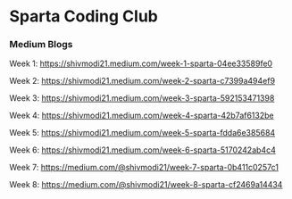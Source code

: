 # Sparta Coding Club

### Medium Blogs

Week 1: https://shivmodi21.medium.com/week-1-sparta-04ee33589fe0

Week 2: https://shivmodi21.medium.com/week-2-sparta-c7399a494ef9

Week 3: https://shivmodi21.medium.com/week-3-sparta-592153471398

Week 4: https://shivmodi21.medium.com/week-4-sparta-42b7af6132be

Week 5: https://shivmodi21.medium.com/week-5-sparta-fdda6e385684

Week 6: https://shivmodi21.medium.com/week-6-sparta-5170242ab4c4

Week 7: https://medium.com/@shivmodi21/week-7-sparta-0b411c0257c1

Week 8: https://medium.com/@shivmodi21/week-8-sparta-cf2469a14434
